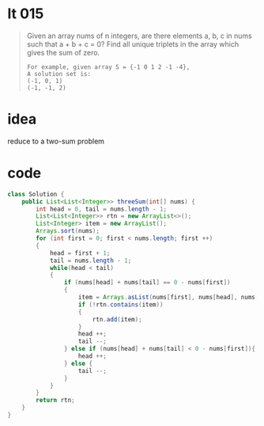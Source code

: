# lt 015
> Given an array nums of n integers, are there elements a, b, c in nums such that a + b + c = 0? Find all unique triplets in the array which gives the sum of zero.
> 
>     For example, given array S = {-1 0 1 2 -1 -4},
>     A solution set is:
>     (-1, 0, 1)
>     (-1, -1, 2)

# idea
reduce to a two-sum problem


# code
```java
class Solution {
    public List<List<Integer>> threeSum(int[] nums) {
        int head = 0, tail = nums.length - 1;
        List<List<Integer>> rtn = new ArrayList<>();
        List<Integer> item = new ArrayList();
        Arrays.sort(nums);
        for (int first = 0; first < nums.length; first ++) 
        {
            head = first + 1;
            tail = nums.length - 1;
            while(head < tail) 
            {
                if (nums[head] + nums[tail] == 0 - nums[first]) 
                {
                    item = Arrays.asList(nums[first], nums[head], nums[tail]);
                    if (!rtn.contains(item))
                    {
                        rtn.add(item);
                    }
                    head ++;
                    tail --;
                } else if (nums[head] + nums[tail] < 0 - nums[first]){
                    head ++;
                } else {
                    tail --;
                }
            }
        }
        return rtn;
    }
}
```